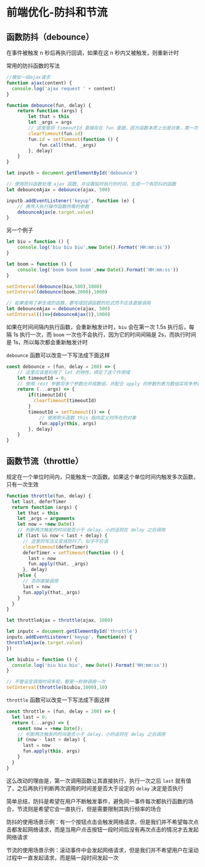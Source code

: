 # 前端优化-防抖和节流

## 函数防抖（debounce）

在事件被触发 n 秒后再执行回调，如果在这 n 秒内又被触发，则重新计时

常用的防抖函数的写法

```JavaScript
//模拟一段ajax请求
function ajax(content) {
  console.log('ajax request ' + content)
}

function debounce(fun, delay) {
    return function (args) {
        let that = this
        let _args = args
        // 这里是将 timeoutId 直接存在 fun 里面，因为函数本质上也是对象，第一次清除的是 undefined 应该没影响
        clearTimeout(fun.id)
        fun.id = setTimeout(function () {
            fun.call(that, _args)
        }, delay)
    }
}

let inputb = document.getElementById('debounce')

// 使用防抖函数处理 ajax 函数，并设置延时执行的时间，生成一个有防抖的函数
let debounceAjax = debounce(ajax, 500)

inputb.addEventListener('keyup', function (e) {
    // 再传入执行操作函数所需的参数
    debounceAjax(e.target.value)
}
```

另一个例子

```JavaScript
let biu = function () {
    console.log('biu biu biu',new Date().Format('HH:mm:ss'))
}

let boom = function () {
    console.log('boom boom boom',new Date().Format('HH:mm:ss'))
}

setInterval(debounce(biu,500),1000)
setInterval(debounce(boom,2000),1000)

// 如果使用了新生成的函数，要写成回调函数的形式而不应该直接调用
let debounceAjax = debounce(ajax, 500)
setInterval(()=>{debounceAjax()},1000)
```

如果在时间间隔内执行函数，会重新触发计时，`biu` 会在第一次 1.5s 执行后，每隔 1s 执行一次，而 `boom` 一次也不会执行，因为它的时间间隔是 2s，而执行时间是 1s，所以每次都会重新触发计时

`debounce` 函数可以改变一下写法成下面这样

```JavaScript
const debounce = (fun, delay = 200) => {
    // 这里应该是利用了 let 的特性，绑定了这个作用域
    let timeoutId = 0;
    // 使用 rest 参数将多个参数合并成数组，并配合 apply 的参数列表为数组实现多参数
    return (...args) => {
        if(timeoutId){
          clearTimeout(timeoutId)
        }
        timeoutId = setTimeout(() => {
            // 使用箭头函数 this 指向定义时所在的对象
            fun.apply(this, args)
        }, delay)
    }
}
```

## 函数节流（throttle）

规定在一个单位时间内，只能触发一次函数。如果这个单位时间内触发多次函数，只有一次生效

```JavaScript
function throttle(fun, delay) {
  let last, deferTimer
  return function (args) {
    let that = this
    let _args = arguments
    let now = +new Date()
    // 判断两次触发的时间是否小于 delay，小的话则在 delay 之后调用
    if (last && now < last + delay) {
      // 这里的写法又变成防抖了，似乎不应该
      clearTimeout(deferTimer)
      deferTimer = setTimeout(function () {
        last = now
        fun.apply(that, _args)
      }, delay)
    }else {
      // 否则直接调用
      last = now
      fun.apply(that,_args)
    }
  }
}

let throttleAjax = throttle(ajax, 1000)

let inputc = document.getElementById('throttle')
inputc.addEventListener('keyup', function(e) {
throttleAjax(e.target.value)
})

let biubiu = function () {
  console.log('biu biu biu', new Date().Format('HH:mm:ss'))
}

// 不管设定调用时间多短，都是一秒钟调用一次
setInterval(throttle(biubiu,1000),10)
```

`throttle` 函数可以改变一下写法成下面这样

```JavaScript
const throttle = (fun, delay = 200) => {
  let last = 0;
  return (...args) => {
    const now = +new Date();
    // 判断两次触发的时间是否小于 delay，小的话则在 delay 之后调用
    if (now - last > delay) {
      last = now
      fun.apply(this, args)
    }
  }
}
```

这么改动的理由是，第一次调用函数让其直接执行，执行一次之后 `last` 就有值了，之后再执行判断两次调用的时间差是否大于设定的 `delay` 决定是否执行

简单总结，防抖是希望在用户不断触发事件，避免同一事件每次都执行函数的场合，节流则是希望它会一直执行，但是需要限制其执行频率的场合

防抖的使用场景示例：有一个按钮点击会触发网络请求，但是我们并不希望每次点击都发起网络请求，而是当用户点击按钮一段时间后没有再次点击的情况才去发起网络请求

节流的使用场景示例：滚动事件中会发起网络请求，但是我们并不希望用户在滚动过程中一直发起请求，而是隔一段时间发起一次
